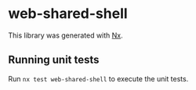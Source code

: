 # web-shared-shell

This library was generated with [Nx](https://nx.dev).

## Running unit tests

Run `nx test web-shared-shell` to execute the unit tests.
